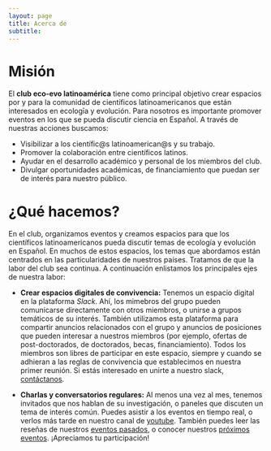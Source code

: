 ```yaml
---
layout: page
title: Acerca de
subtitle: 
---
```

# Misión

El **club eco-evo latinoamérica** tiene como principal objetivo crear espacios por y para la comunidad de científicos latinoamericanos que están interesados en ecologīa y evolución. Para nosotros es importante promover eventos en los que se pueda discutir ciencia en Español. A través de nuestras acciones buscamos:

* Visibilizar a los científic@s latinoamerican@s y su trabajo.
* Promover la colaboración entre científicos latinos.
* Ayudar en el desarrollo académico y personal de los miembros del club.
* Divulgar oportunidades académicas, de financiamiento que puedan ser de interés para nuestro público.

# ¿Qué hacemos?

En el club, organizamos eventos y creamos espacios para que los científicos latinoamericanos pueda discutir temas de ecología y evolución en Español. En muchos de estos espacios, los temas que abordamos están centrados en las particularidades de nuestros países. Tratamos de que la labor del club sea continua. A continuación enlistamos los principales ejes de nuestra labor:

* **Crear espacios digitales de convivencia:** Tenemos un espacio digital en la plataforma _Slack_. Ahí, los mimebros del grupo pueden comunicarse directamente con otros miembros, o unirse a grupos temáticos de su interés. También utilizamos esta plataforma para compartir anuncios relacionados con el grupo y anuncios de posiciones que pueden interesar a nuestros miembros (por ejemplo, ofertas de post-doctorados, de doctorados, becas, financiamiento). Todos los miembros son libres de participar en este espacio, siempre y cuando se adhieran a las reglas de convivencia que establecimos en nuestra primer reunión. Si estás interesado en unirte a nuestro slack, [contáctanos](/contacto.md). 

* **Charlas y conversatorios regulares:** Al menos una vez al mes, tenemos invitados que nos hablan de su investigación, o paneles que discuten un tema de interés común. Puedes asistir a los eventos en tiempo real, o verlos más tarde en nuestro canal de [youtube](https://www.youtube.com/channel/UC5AFIQcrnZz6MGGTtBXkn3A). También puedes leer las reseñas de nuestros [eventos pasados](/pasados.md), o conocer nuestros [próximos eventos](/proximos.md). ¡Apreciamos tu participación!